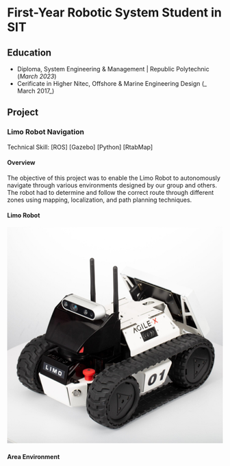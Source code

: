 # First-Year Robotic System Student in SIT


## Education
- Diploma, System Engineering & Management | Republic Polytechnic (_March 2023_)
- Cerificate in Higher Nitec, Offshore & Marine Engineering Design (_ March 2017_)

## Project
### Limo Robot Navigation
Technical Skill: [ROS] [Gazebo] [Python] [RtabMap] 
#### Overview
The objective of this project was to enable the Limo Robot to autonomously navigate through various environments designed by our group and others. The robot had to determine and follow the correct route through different zones using mapping, localization, and path planning techniques.
#### Limo Robot
![Limo Robot](image/Limo.jpg)

#### Area Environment
